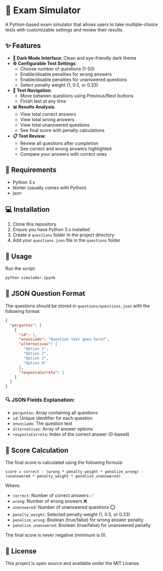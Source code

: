 # 📝 Exam Simulator

A Python-based exam simulator that allows users to take multiple-choice tests with customizable settings and review their results.

## ✨ Features

- **🌙 Dark Mode Interface**: Clean and eye-friendly dark theme
- **⚙️ Configurable Test Settings**:
  - Choose number of questions (1-50)
  - Enable/disable penalties for wrong answers
  - Enable/disable penalties for unanswered questions
  - Select penalty weight (1, 0.5, or 0.33)
- **🔄 Test Navigation**:
  - Move between questions using Previous/Next buttons
  - Finish test at any time
- **📊 Results Analysis**:
  - View total correct answers
  - View total wrong answers
  - View total unanswered questions
  - See final score with penalty calculations
- **📋 Test Review**:
  - Review all questions after completion
  - See correct and wrong answers highlighted
  - Compare your answers with correct ones

## 🔧 Requirements

- Python 3.x
- tkinter (usually comes with Python)
- json

## 💻 Installation

1. Clone this repository
2. Ensure you have Python 3.x installed
3. Create a `questions` folder in the project directory
4. Add your `questions.json` file in the `questions` folder

## 🚀 Usage

Run the script:
```bash
python simulador.ipynb
```

## 📄 JSON Question Format

The questions should be stored in `questions/questions.json` with the following format:

```json
{
  "perguntas": [
    {
      "id": 1,
      "enunciado": "Question text goes here?",
      "alternativas": [
        "Option 1",
        "Option 2",
        "Option 3",
        "Option 4"
      ],
      "respostaCorreta": 2
    }
  ]
}
```

### 🔍 JSON Fields Explanation:

- `perguntas`: Array containing all questions
- `id`: Unique identifier for each question
- `enunciado`: The question text
- `alternativas`: Array of answer options
- `respostaCorreta`: Index of the correct answer (0-based)

## 🧮 Score Calculation

The final score is calculated using the following formula:

```
score = correct - (wrong * penalty_weight * penalize_wrong) - (unanswered * penalty_weight * penalize_unanswered)
```

Where:
- `correct`: Number of correct answers ✅
- `wrong`: Number of wrong answers ❌
- `unanswered`: Number of unanswered questions ⭕
- `penalty_weight`: Selected penalty weight (1, 0.5, or 0.33)
- `penalize_wrong`: Boolean (true/false) for wrong answer penalty
- `penalize_unanswered`: Boolean (true/false) for unanswered penalty

The final score is never negative (minimum is 0).

## 📜 License

This project is open source and available under the MIT License.